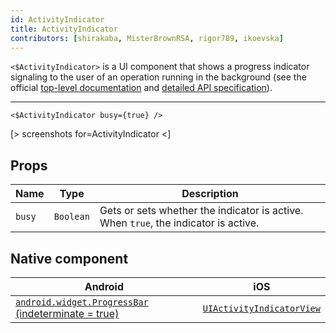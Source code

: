 ```yaml
---
id: ActivityIndicator
title: ActivityIndicator
contributors: [shirakaba, MisterBrownRSA, rigor789, ikoevska]
---
```


`<$ActivityIndicator>` is a UI component that shows a progress indicator signaling to the user of an operation running in the background (see the official [top-level documentation](https://docs.nativescript.org/ui/components/activity-indicator) and [detailed API specification](https://docs.nativescript.org/api-reference/classes/_ui_activity_indicator_.activityindicator)).

---

```tsx
<$ActivityIndicator busy={true} />
```

[> screenshots for=ActivityIndicator <]

## Props

| Name | Type | Description |
|------|------|-------------|
| `busy` | `Boolean` | Gets or sets whether the indicator is active. When `true`, the indicator is active.

## Native component

| Android | iOS |
|---------|-----|
| [`android.widget.ProgressBar` (indeterminate = true)](https://developer.android.com/reference/android/widget/ProgressBar.html)	| [`UIActivityIndicatorView`](https://developer.apple.com/documentation/uikit/uiactivityindicatorview)